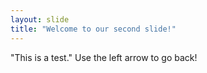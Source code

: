```yaml
---
layout: slide
title: "Welcome to our second slide!"
---
```

"This is a test."
Use the left arrow to go back!
